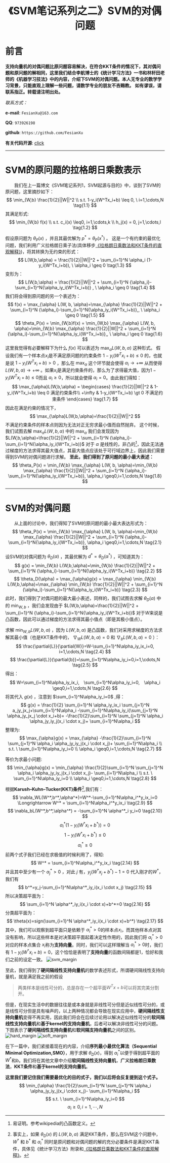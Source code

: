 <div align=center>
<font size="6"><b>《SVM笔记系列之二》SVM的对偶问题</b></font>
</div>

# 前言
**支持向量机的对偶问题比原问题容易解决，在符合KKT条件的情况下，其对偶问题和原问题的解相同，这里我们结合李航博士的《统计学习方法》一书和林轩田老师的《机器学习技法》中的内容，介绍下SVM的对偶问题。本人无专业的数学学习背景，只能直观上理解一些问题，请数学专业的朋友不吝赐教。**
**如有谬误，请联系指正。转载请注明出处。**

*联系方式：*

**e-mail**: `FesianXu@163.com`

**QQ**: `973926198`

**github**: `https://github.com/FesianXu`

**有关代码开源**: [click][click]

*****

# SVM的原问题的拉格朗日乘数表示
　　我们在上一篇博文《SVM笔记系列1，SVM起源与目的》中，谈到了SVM的原问题，这里摘抄如下：
$$
\min_{W,b} \frac{1}{2}||W||^2 \\
s.t. 1-y_i(W^Tx_i+b) \leq 0, \ i=1,\cdots,N
\tag{1.1}
$$
其满足形式:
$$
\min_{W,b} f(x) \\
s.t. c_i(x) \leq0, i=1,\cdots,k \\
h_j(x) = 0, j=1,\cdots,l
\tag{1.2}
$$

假设原问题为 $\theta_P(x)$ ，并且其最优解为 $p^*=\theta_P(x^*)$ 。
这是一个有约束的最优化问题，我们利用广义拉格朗日乘子法(具体移步[《拉格朗日乘数法和KKT条件的直观解释》][ref_1])，将其转换为无约束的形式：
$$
L(W,b,\alpha) = \frac{1}{2}||W||^2 + \sum_{i=1}^N \alpha_i (1-y_i(W^Tx_i+b)), \ \alpha_i \geq 0
\tag{1.3}
$$
变形为：
$$
L(W,b,\alpha) = \frac{1}{2}||W||^2 + \sum_{i=1}^N {\alpha_i}-\sum_{i=1}^N{\alpha_iy_i(W^Tx_i+b)} , \ \alpha_i \geq 0
\tag{1.4}
$$
我们将会得到原问题的另一个表述为：
$$
f(x) = \max_{\alpha} L(W, b, \alpha)=\max_{\alpha} \frac{1}{2}||W||^2 + \sum_{i=1}^N {\alpha_i}-\sum_{i=1}^N{\alpha_iy_i(W^Tx_i+b)},, \ \alpha_i \geq 0
\tag{1.5}
$$
$$
\theta_P(x) = \min_{W,b}f(x) = \min_{W,b} \max_{\alpha} L(W, b, \alpha)=\min_{W,b} \max_{\alpha} \frac{1}{2}||W||^2 + \sum_{i=1}^N {\alpha_i}-\sum_{i=1}^N{\alpha_iy_i(W^Tx_i+b)},, \ \alpha_i \geq 0
\tag{1.6}
$$
这里我觉得有必要解释下为什么 $f(x)$ 可以表述为 $\max_{\alpha} L(W, b, \alpha)$ 这种形式。
假设我们有一个样本点$x_i$是不满足原问题的约束条件 $1-y_i(W^Tx_i+b) \leq 0$ 的，也就是说 $1-y_i(W^Tx_i+b) \gt 0$ ，那么在 $\max_{\alpha}$ 这个环节就会使得 $\alpha_i \rightarrow +\infty$ 从而使得 $L(W,b,\alpha) \rightarrow +\infty$ 。如果$x_i$是满足约束条件的，那么为了求得最大值，因为$1-y_i(W^Tx_i+b) \leq 0$而且 $\alpha_i \geq 0$，所以就会使得 $\alpha_i = 0$。由此我们得知：
$$
\max_{\alpha}L(W,b,\alpha) = \begin{cases}
\frac{1}{2}||W||^2 & 1-y_i(W^Tx_i+b) \leq 0 满足约束条件\\
+\infty & 1-y_i(W^Tx_i+b) \gt 0 不满足约束条件
\end{cases}
\tag{1.7}
$$
因此在满足约束的情况下，
$$
\max_{\alpha}L(W,b,\alpha)=\frac{1}{2}||W||^2
$$
不满足约束条件的样本点则因为无法对正无穷求最小值而自然抛弃。
这个时候，我们试图去解 $\max_{\alpha}L(W,b,\alpha)$ 中的 $\max_{\alpha}$ 我们会发现因为 $L(W,b,\alpha)=\frac{1}{2}||W||^2 + \sum_{i=1}^N {\alpha_i}-\sum_{i=1}^N{\alpha_iy_i(W^Tx_i+b)}$ 对于 $\alpha$ 是线性的，非凸的[^1]，因此无法通过梯度的方法求得其最大值点，其最大值点应该处于可行域边界上，因此我们需要得到SVM的对偶问题进行求解。
**至此，我们得到了原问题的最小最大表述：**
$$
\theta_P(x) = \min_{W,b} \max_{\alpha} L(W, b, \alpha)=\min_{W,b} \max_{\alpha} \frac{1}{2}||W||^2 + \sum_{i=1}^N {\alpha_i}-\sum_{i=1}^N{\alpha_iy_i(W^Tx_i+b)}, \alpha_i \geq0,i=1,\cdots,N
\tag{1.8}
$$


****
# SVM的对偶问题
　　从上面的讨论中，我们得知了SVM的原问题的最小最大表达形式为：
$$
\theta_P(x) = \min_{W,b} \max_{\alpha} L(W, b, \alpha)=\min_{W,b} \max_{\alpha} \frac{1}{2}||W||^2 + \sum_{i=1}^N {\alpha_i}-\sum_{i=1}^N{\alpha_iy_i(W^Tx_i+b)}, \alpha_i \geq0,i=1,\cdots,N
\tag{2.1}
$$
设SVM的对偶问题为 $\theta_D(\alpha)$ ，其最优解为 $d^*=\theta_D(\alpha^*)$ ，可知道其为：
$$
g(x) = \min_{W,b} L(W,b,\alpha)=\min_{W,b} \frac{1}{2}||W||^2 + \sum_{i=1}^N {\alpha_i}-\sum_{i=1}^N{\alpha_iy_i(W^Tx_i+b)}
\tag{2.2}
$$
$$
\theta_D(\alpha) = \max_{\alpha}g(x) = \max_{\alpha} \min_{W,b} L(W,b,\alpha)=\max_{\alpha} \min_{W,b} \frac{1}{2}||W||^2 + \sum_{i=1}^N {\alpha_i}-\sum_{i=1}^N{\alpha_iy_i(W^Tx_i+b)}
\tag{2.3}
$$
此时，我们得到了对偶问题的最大最小表述，同样的，我们试图去求解 $\theta_D(\alpha)$ 中的 $\min_{W,b}$ ，我们会发现由于 $L(W,b,\alpha)=\frac{1}{2}||W||^2 + \sum_{i=1}^N {\alpha_i}-\sum_{i=1}^N{\alpha_iy_i(W^Tx_i+b)}$ 对于$W$来说是凸函数，因此可以通过梯度的方法求得其最小值点（即是其极小值点）。



求解 $\min_{W,b} L(W,b,\alpha)$ ，因为 $L(W,b,\alpha)$ 是凸函数，我们对采用求梯度的方法求解其最小值（也是KKT条件中的， $\nabla_WL(W,b,\alpha)=0$ 和 $\nabla_b L(W,b,\alpha)=0$ ）：
$$
\frac{\partial{L}}{\partial{W}}=W-\sum_{i=1}^N\alpha_iy_ix_i=0, i=1,\cdots,N
\tag{2.4}
$$
$$
\frac{\partial{L}}{\partial{b}}=\sum_{i=1}^N\alpha_iy_i=0,i=1,\cdots,N
\tag{2.5}
$$
得出：
$$
W=\sum_{i=1}^N\alpha_iy_ix_i,　\sum_{i=1}^N\alpha_iy_i=0,　\alpha_i \geq0,i=1,\cdots,N
\tag{2.6}
$$
将其代入 $g(x)$ ，注意到 $\sum_{i=1}^N\alpha_iy_i=0$ ,得：
$$
g(x) =
\frac{1}{2} \sum_{i=1}^N \alpha_iy_ix_i \sum_{j=1}^N a_jy_jx_j+\sum_{i=1}^N\alpha_i
-\sum_{i=1}^N\alpha_iy_i(\sum_{j=1}^N \alpha_jy_jx_j \cdot x_i+b)=
-\frac{1}{2}\sum_{i=1}^N \sum_{j=1}^N \alpha_i \alpha_jy_iy_j(x_i \cdot x_j)+ \sum_{i=1}^N\alpha_i
$$
整理为:
$$
\max_{\alpha}g(x) = \max_{\alpha}
-\frac{1}{2}\sum_{i=1}^N \sum_{j=1}^N \alpha_i \alpha_jy_iy_j(x_i \cdot x_j)+ \sum_{i=1}^N\alpha_i \\
s.t. \ \sum_{i=1}^N\alpha_iy_i=0 \\
\alpha_i \geq0,i=1,\cdots,N
\tag{2.7}
$$

等价为求最小问题:
$$
\min_{\alpha}g(x) = \min_{\alpha}
\frac{1}{2}\sum_{i=1}^N \sum_{j=1}^N \alpha_i \alpha_jy_iy_j(x_i \cdot x_j)- \sum_{i=1}^N\alpha_i \\
s.t. \ \sum_{i=1}^N\alpha_iy_i=0 \\
\alpha_i \geq0,i=1,\cdots,N
\tag{2.8}
$$


根据**Karush–Kuhn–Tucker(KKT)条件**[^2],我们有：
$$
\nabla_WL(W^*,b^*,\alpha^*)=W^*-\sum_{i=1}^N\alpha_i^*y_ix_i=0 \Longrightarrow W^* = \sum_{i=1}^N\alpha_i^*y_ix_i
\tag{2.9}
$$
$$
\nabla_bL(W^*,b^*,\alpha^*) =
-\sum_{i=1}^N \alpha^*_i y_i=0
\tag{2.10}
$$
$$
\alpha^*_i(1-y_i(W^*x_i+b^*))=0
\tag{2.11}
$$
$$
1-y_i(W^*x_i+b^*) \leq 0
\tag{2.12}
$$
$$
\alpha^*_i \geq 0
\tag{2.13}
$$
前两个式子我们已经在求极值的时候利用了，得知:
$$
W^* = \sum_{i=1}^N\alpha_i^*y_ix_i
\tag{2.14}
$$
并且其中至少有一个 $\alpha_j^* \gt 0$ ，对此 $j$ 有，$y_j(W^*x_j+b^*)-1=0$
代入刚才的$W^*$，我们有
$$
b^*=y_j-\sum_{i=1}^N\alpha^*_iy_i(x_i \cdot x_j)
\tag{2.15}
$$
所以决策超平面为：
$$
\sum_{i=1}^N \alpha^*_iy_i(x_i \cdot x)+b^*=0
\tag{2.16}
$$
分类超平面为：
$$
\theta(x)=sign(\sum_{i=1}^N \alpha^*_iy_i(x_i \cdot x)+b^*)
\tag{2.17}
$$
其中，我们可以观察到超平面只是依赖于 $\alpha_i^*>0$的样本点$x_i$，而其他样本点对其没有影响，所以这些样本是对决策超平面起着决定性作用的，因此我们将 $\alpha_i^*>0$对应的样本点集合 $x_i$称为**支持向量**。同时，我们可以这样理解当 $\alpha^*_i >0$时，我们有 $1-y_i(W^*x_i+b)=0$，这个恰恰是表明了**支持向量**的函数间隔都是1，恰好和我们之前的设定一致。
![svm_margin][svm_margin]


至此，我们得到了**硬间隔线性支持向量机**的数学表述形式，所谓硬间隔线性支持向量机，就是满足我之前的假设
> 两类样本是线性可分的，总是存在一个超平面$W^Tx+b$可以将其完美分割开。

但是，在现实生活中的数据往往是或本身就是非线性可分但是近似线性可分的，或是线性可分但是具有噪声的，以上两种情况都会导致在现实应用中，**硬间隔线性支持向量机**变得不再实用，因此我们将会在后续讨论用以解决近似线性可分的**软间隔线性支持向量机**和**基于kernel的支持向量机**，后者可以解决非线性可分的问题。下图表示了**硬间隔线性支持向量机**和**软间隔支持向量机**之间的区别。
![hard_margin][hard_margin]
![soft_margin][soft_margin]

在下一篇中，我们紧接着现在的内容，介绍**序列最小最优化算法（Sequential Minimal Optimization,SMO）**，用于求解 $\theta_D(x)$，得到 $\alpha^*_i$以便于得到超平面的$W^*$和$b$。我们将在其他文章中介绍**软间隔线性支持向量机**，**广义拉格朗日乘数法**，**KKT条件**和**基于kernel的支持向量机**。

**这里我们要记住我们需要最优化的目的式子，我们以后将会反复提到这个式子。**
$$
\min_{\alpha}
\frac{1}{2}\sum_{i=1}^N \sum_{j=1}^N \alpha_i \alpha_jy_iy_j(x_i \cdot x_j)- \sum_{i=1}^N\alpha_i
$$
$$
s.t. \ \sum_{i=1}^N\alpha_iy_i=0
$$
$$
\alpha_i \geq0,i=1,\cdots,N
$$






[^1]: 易证明。参考wikipedia的凸函数定义。
[^2]: 事实上，如果 $\theta_D(x)$ 的 $L(W,b,\alpha)$ 满足KKT条件，那么在SVM这个问题中，$W^*$ 和 $b^*$ 和 $\alpha^*_i$ 同时是原问题和对偶问题的解的充分必要条件是满足KKT条件，具体见《统计学习方法》附录和[《拉格朗日乘数法和KKT条件的直观解释》](http://blog.csdn.net/loseinvain/article/details/78624888)。


[click]: https://github.com/FesianXu/AI_Blog/tree/master/SVM%E7%9B%B8%E5%85%B3
[svm_margin]: ./imgs/svm_margin_2.png
[hard_margin]: ./imgs/hard_margin_svm.png
[soft_margin]: ./imgs/soft_margin_svm.png


[ref_1]: http://blog.csdn.net/loseinvain/article/details/78624888
